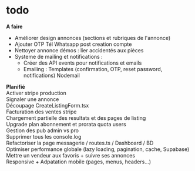 # todo

**A faire**  
- Améliorer design annonces (sections et rubriques de l'annonce)  
- Ajouter OTP Tél Whatsapp post creation compte    
- Nettoyer annonce démos : lier accidentés aux pièces  
- Systeme de mailing et notifications :
   - Créer des API events pour notifications et emails  
   - Emailing : Templates (confirmation, OTP, reset password, notifications) Nodemail  


**Planifié**  
Activer stripe production  
Signaler une annonce  
Découpage CreateListingForm.tsx  
Facturation des ventes stripe  
Chargement partielle des resultats et des pages de listing  
Upgrade plan abonnement et prorata quota users  
Gestion des pub admin vs pro  
Supprimer tous les console.log  
Refactoriser la page messagerie / routes.ts / Dashboard / BD  
Optimiser performance globale (lazy loading, pagination, cache, Supabase)  
Mettre un vendeur aux favoris + suivre ses annonces  
Responsive + Adpatation mobile (pages, menus, headers…) 